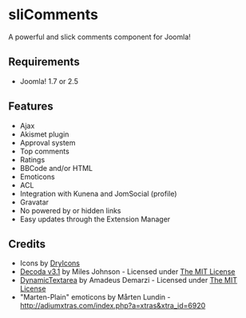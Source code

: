 # sliComments #

A powerful and slick comments component for Joomla!

## Requirements ##

* Joomla! 1.7 or 2.5

## Features ##

* Ajax
* Akismet plugin
* Approval system
* Top comments
* Ratings
* BBCode and/or HTML
* Emoticons
* ACL
* Integration with Kunena and JomSocial (profile)
* Gravatar
* No powered by or hidden links
* Easy updates through the Extension Manager

## Credits ##

* Icons by [DryIcons](http://dryicons.com)
* [Decoda v3.1](https://github.com/milesj/php-decoda) by Miles Johnson - Licensed under [The MIT License][]
* [DynamicTextarea](https://github.com/amadeus/DynamicTextarea-Mootools-Class) by Amadeus Demarzi - Licensed under [The MIT License][]
* "Marten-Plain" emoticons by Mårten Lundin - http://adiumxtras.com/index.php?a=xtras&xtra_id=6920

[The MIT License]: http://opensource.org/licenses/mit-license.php